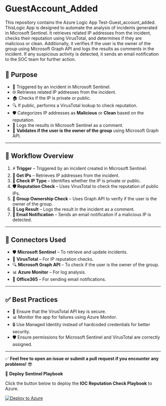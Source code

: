 # GuestAccount_Added

This repository contains the Azure Logic App Test-Guest_account_added. ThisLogic App is designed to automate the analysis of incidents generated in Microsoft Sentinel. It retrieves related IP addresses from the incident, checks their reputation using VirusTotal, and determines if they are malicious or clean. Additionally, it verifies if the user is the owner of the group using Microsoft Graph API and logs the results as comments in the incident. If any suspicious activity is detected, it sends an email notification to the SOC team for further action.

## 🎯 **Purpose**  
- 🚀 Triggered by an incident in Microsoft Sentinel.  
- 🌐 Retrieves related IP addresses from the incident.  
- 🏠 Checks if the IP is private or public.  
- 🔍 If public, performs a VirusTotal lookup to check reputation.  
- 🛡️ Categorizes IP addresses as **Malicious** or **Clean** based on the reputation.  
- 📝 Logs the results in Microsoft Sentinel as a comment.  
- 🔑 **Validates if the user is the owner of the group** using Microsoft Graph API.  

---

## 🔄 **Workflow Overview**  
1. **⚡ Trigger** – Triggered by an incident created in Microsoft Sentinel.  
2. **📡 Get IPs** – Retrieves IP addresses from the incident.  
3. **🔎 Check IP Type** – Identifies whether the IP is private or public.  
4. **🛡️ Reputation Check** – Uses VirusTotal to check the reputation of public IPs.  
5. **👤 Group Ownership Check** – Uses Graph API to verify if the user is the owner of the group.  
6. **📝 Log Result** – Logs the result in the incident as a comment.  
7. **📧 Email Notification** – Sends an email notification if a malicious IP is detected.  

---

## 🔌 **Connectors Used**  
- 🛡️ **Microsoft Sentinel** – To retrieve and update incidents.  
- 🦠 **VirusTotal** – For IP reputation checks.  
- 🔍 **Microsoft Graph API** – To check if the user is the owner of the group.  
- 📊 **Azure Monitor** – For log analysis.  
- 📧 **Office365** – For sending email notifications.  

---

## ✅ **Best Practices**  
- 🔑 Ensure that the VirusTotal API key is secure.  
- 📊 Monitor the app for failures using Azure Monitor.  
- 🔒 Use Managed Identity instead of hardcoded credentials for better security.  
- 🛡️ Ensure permissions for Microsoft Sentinel and VirusTotal are correctly assigned.  

---

✅ **Feel free to open an issue or submit a pull request if you encounter any problems!** 😎  

🚀 **Deploy Sentinel Playbook**

Click the button below to deploy the **IOC Reputation Check Playbook** to Azure.

[![Deploy to Azure](https://aka.ms/deploytoazurebutton)](https://portal.azure.com/#create/Microsoft.Template/uri/https%3A%2F%2Fraw%2Egithubusercontent%2Ecom%2FNagasaikumarvarikuti%2FGuestAccount%5FAdded%2Fmain%2Fazuredeploy%2Ejson)
